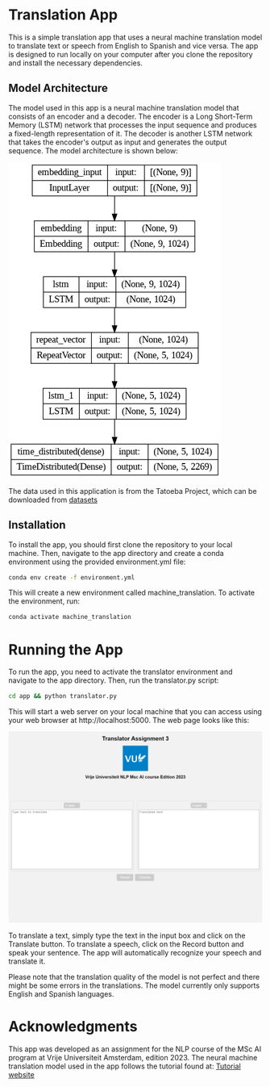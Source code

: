 # Translation App

This is a simple translation app that uses a neural machine translation model to translate text or speech from English to Spanish and vice versa. The app is designed to run locally on your computer after you clone the repository and install the necessary dependencies.

## Model Architecture

The model used in this app is a neural machine translation model that consists of an encoder and a decoder. The encoder is a Long Short-Term Memory (LSTM) network that processes the input sequence and produces a fixed-length representation of it. The decoder is another LSTM network that takes the encoder's output as input and generates the output sequence. The model architecture is shown below:

![Model Image](Neural_Machine_Translator/model.png)


The data used in this application is from the Tatoeba Project, which can be downloaded from [datasets](http://www.manythings.org/anki/)

## Installation

To install the app, you should first clone the repository to your local machine. Then, navigate to the app directory and create a conda environment using the provided environment.yml file:

```bash
conda env create -f environment.yml
```

This will create a new environment called machine_translation. To activate the environment, run: 

```bash
conda activate machine_translation
```

# Running the App

To run the app, you need to activate the translator environment and navigate to the app directory. Then, run the translator.py script:

```bash
cd app && python translator.py
```

This will start a web server on your local machine that you can access using your web browser at http://localhost:5000. The web page looks like this:

![App running](app/app_screenshot.jpeg)

To translate a text, simply type the text in the input box and click on the Translate button. To translate a speech, click on the Record button and speak your sentence. The app will automatically recognize your speech and translate it.

Please note that the translation quality of the model is not perfect and there might be some errors in the translations. The model currently only supports English and Spanish languages.

# Acknowledgments

This app was developed as an assignment for the NLP course of the MSc AI program at Vrije Universiteit Amsterdam, edition 2023. The neural machine translation model used in the app follows the tutorial found at: [Tutorial website](https://machinelearningmastery.com/develop-neural-machine-translation-system-keras/)